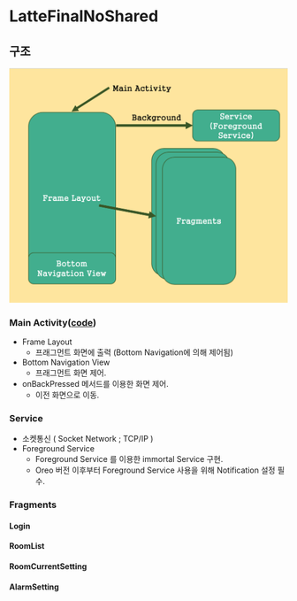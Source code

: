 # LatteFinalNoShared



## 구조



![image-20200726144944200](README.assets/image-20200726144944200.png)



### Main Activity([code](https://github.com/Hae-gun/LatteFinalNoShared/blob/master/app/src/main/java/org/techtown/lattefinalnoshared/MainActivity.java))

* Frame Layout
  * 프래그먼트 화면에 출력 (Bottom Navigation에 의해 제어됨)
* Bottom Navigation View
  * 프래그먼트 화면 제어.
* onBackPressed 메서드를 이용한 화면 제어.
  * 이전 화면으로 이동.

### Service

* 소켓통신 ( Socket Network ; TCP/IP )
* Foreground Service
  * Foreground Service 를 이용한 immortal Service 구현.
  * Oreo 버전 이후부터 Foreground Service 사용을 위해 Notification 설정 필수.

### Fragments

#### Login

#### RoomList

#### RoomCurrentSetting

#### AlarmSetting



### 
